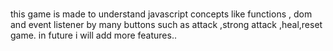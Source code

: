 #

this game is made to understand javascript concepts like functions , dom and event listener by many buttons such as attack ,strong attack ,heal,reset game.
in future i will add more features..
